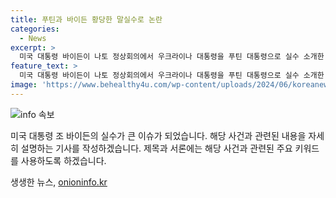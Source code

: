 ```yaml
---
title: 푸틴과 바이든 황당한 말실수로 논란
categories:
  - News
excerpt: >
  미국 대통령 바이든이 나토 정상회의에서 우크라이나 대통령을 푸틴 대통령으로 실수 소개한 사건이 발생했다. 이로 인해 현지에서 큰 화제가 되었으며, 이 사건으로 미국 대통령의 주목을 받으면서 사회적 관심을 끌고 있다.
feature_text: >
  미국 대통령 바이든이 나토 정상회의에서 우크라이나 대통령을 푸틴 대통령으로 실수 소개한 사건이 발생했다. 이로 인해 현지에서 큰 화제가 되었으며, 이 사건으로 미국 대통령의 주목을 받으면서 사회적 관심을 끌고 있다.
image: 'https://www.behealthy4u.com/wp-content/uploads/2024/06/koreanews.jpg'
---
```


<p><img src="https://www.behealthy4u.com/wp-content/uploads/2024/06/koreanews.jpg" alt="info 속보" /></p>

<p>미국 대통령 조 바이든의 실수가 큰 이슈가 되었습니다. 해당 사건과 관련된 내용을 자세히 설명하는 기사를 작성하겠습니다. 제목과 서론에는 해당 사건과 관련된 주요 키워드를 사용하도록 하겠습니다.</p>
생생한 뉴스, <a href="https://onioninfo.kr" rel="dofollow">onioninfo.kr</a>


